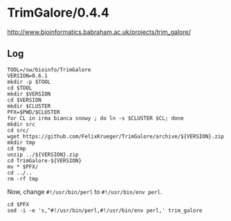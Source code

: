 TrimGalore/0.4.4
================

<http://www.bioinformatics.babraham.ac.uk/projects/trim_galore/>

Log
---

    TOOL=/sw/bioinfo/TrimGalore
    VERSION=0.6.1
    mkdir -p $TOOL
    cd $TOOL
    mkdir $VERSION
    cd $VERSION
    mkdir $CLUSTER
    PFX=$PWD/$CLUSTER
    for CL in irma bianca snowy ; do ln -s $CLUSTER $CL; done
    mkdir src
    cd src/
    wget https://github.com/FelixKrueger/TrimGalore/archive/${VERSION}.zip
    mkdir tmp
    cd tmp
    unzip ../${VERSION}.zip 
    cd TrimGalore-${VERSION}
    mv * $PFX/
    cd ../..
    rm -rf tmp

Now, change `#!/usr/bin/perl` to `#!/usr/bin/env perl`.

    cd $PFX
    sed -i -e 's,^#!/usr/bin/perl,#!/usr/bin/env perl,' trim_galore


